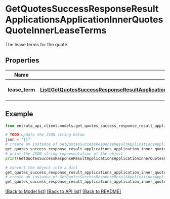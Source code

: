 # GetQuotesSuccessResponseResultApplicationsApplicationInnerQuotesQuoteInnerLeaseTerms

The lease terms for the quote.

## Properties

Name | Type | Description | Notes
------------ | ------------- | ------------- | -------------
**lease_term** | [**List[GetQuotesSuccessResponseResultApplicationsApplicationInnerQuotesQuoteInnerLeaseTermsLeaseTermInner]**](GetQuotesSuccessResponseResultApplicationsApplicationInnerQuotesQuoteInnerLeaseTermsLeaseTermInner.md) | A list of lease terms. | [optional] 

## Example

```python
from entrata_api_client.models.get_quotes_success_response_result_applications_application_inner_quotes_quote_inner_lease_terms import GetQuotesSuccessResponseResultApplicationsApplicationInnerQuotesQuoteInnerLeaseTerms

# TODO update the JSON string below
json = "{}"
# create an instance of GetQuotesSuccessResponseResultApplicationsApplicationInnerQuotesQuoteInnerLeaseTerms from a JSON string
get_quotes_success_response_result_applications_application_inner_quotes_quote_inner_lease_terms_instance = GetQuotesSuccessResponseResultApplicationsApplicationInnerQuotesQuoteInnerLeaseTerms.from_json(json)
# print the JSON string representation of the object
print(GetQuotesSuccessResponseResultApplicationsApplicationInnerQuotesQuoteInnerLeaseTerms.to_json())

# convert the object into a dict
get_quotes_success_response_result_applications_application_inner_quotes_quote_inner_lease_terms_dict = get_quotes_success_response_result_applications_application_inner_quotes_quote_inner_lease_terms_instance.to_dict()
# create an instance of GetQuotesSuccessResponseResultApplicationsApplicationInnerQuotesQuoteInnerLeaseTerms from a dict
get_quotes_success_response_result_applications_application_inner_quotes_quote_inner_lease_terms_from_dict = GetQuotesSuccessResponseResultApplicationsApplicationInnerQuotesQuoteInnerLeaseTerms.from_dict(get_quotes_success_response_result_applications_application_inner_quotes_quote_inner_lease_terms_dict)
```
[[Back to Model list]](../README.md#documentation-for-models) [[Back to API list]](../README.md#documentation-for-api-endpoints) [[Back to README]](../README.md)


